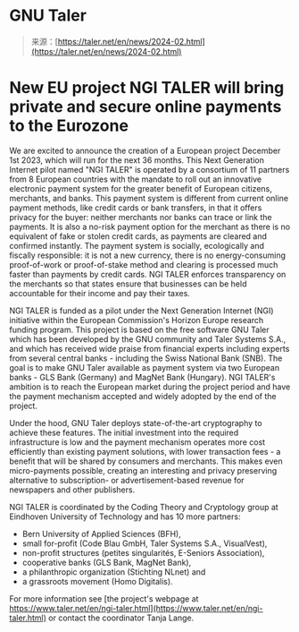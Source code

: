 <!--yml
category: 未分类
date: 2024-05-27 14:54:22
-->

# GNU Taler

> 来源：[https://taler.net/en/news/2024-02.html](https://taler.net/en/news/2024-02.html)

# New EU project NGI TALER will bring private and secure online payments to the Eurozone

We are excited to announce the creation of a European project December 1st 2023, which will run for the next 36 months. This Next Generation Internet pilot named "NGI TALER" is operated by a consortium of 11 partners from 8 European countries with the mandate to roll out an innovative electronic payment system for the greater benefit of European citizens, merchants, and banks. This payment system is different from current online payment methods, like credit cards or bank transfers, in that it offers privacy for the buyer: neither merchants nor banks can trace or link the payments. It is also a no-risk payment option for the merchant as there is no equivalent of fake or stolen credit cards, as payments are cleared and confirmed instantly. The payment system is socially, ecologically and fiscally responsible: it is not a new currency, there is no energy-consuming proof-of-work or proof-of-stake method and clearing is processed much faster than payments by credit cards. NGI TALER enforces transparency on the merchants so that states ensure that businesses can be held accountable for their income and pay their taxes.

NGI TALER is funded as a pilot under the Next Generation Internet (NGI) initiative within the European Commission's Horizon Europe research funding program. This project is based on the free software GNU Taler which has been developed by the GNU community and Taler Systems S.A., and which has received wide praise from financial experts including experts from several central banks - including the Swiss National Bank (SNB). The goal is to make GNU Taler available as payment system via two European banks - GLS Bank (Germany) and MagNet Bank (Hungary). NGI TALER's ambition is to reach the European market during the project period and have the payment mechanism accepted and widely adopted by the end of the project.

Under the hood, GNU Taler deploys state-of-the-art cryptography to achieve these features. The initial investment into the required infrastructure is low and the payment mechanism operates more cost efficiently than existing payment solutions, with lower transaction fees - a benefit that will be shared by consumers and merchants. This makes even micro-payments possible, creating an interesting and privacy preserving alternative to subscription- or advertisement-based revenue for newspapers and other publishers.

NGI TALER is coordinated by the Coding Theory and Cryptology group at Eindhoven University of Technology and has 10 more partners:

*   Bern University of Applied Sciences (BFH),
*   small for-profit (Code Blau GmbH, Taler Systems S.A., VisualVest),
*   non-profit structures (petites singularités, E-Seniors Association),
*   cooperative banks (GLS Bank, MagNet Bank),
*   a philanthropic organization (Stichting NLnet) and
*   a grassroots movement (Homo Digitalis).

For more information see [the project's webpage at https://www.taler.net/en/ngi-taler.html](https://www.taler.net/en/ngi-taler.html) or contact the coordinator Tanja Lange.